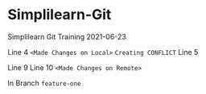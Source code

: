 # Simplilearn-Git
Simplilearn Git Training 2021-06-23

Line 4 `<Made Changes on Local>` `Creating CONFLICT`
Line 5



Line 9
Line 10 `<Made Changes on Remote>`

In Branch `feature-one`
